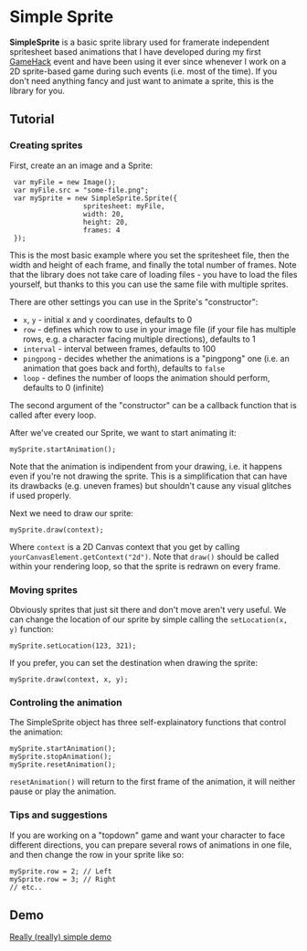 Simple Sprite
=============

**SimpleSprite** is a basic sprite library used for framerate independent spritesheet based animations 
that I have developed during my first [GameHack](http://gamehack.co.uk/) event and have been using 
it ever since whenever I work on a 2D sprite-based game during such events (i.e. most of the time). 
If you don't need anything fancy and just want to animate a sprite, this is the library for you.

Tutorial
--------
### Creating sprites
First, create an an image and a Sprite:

     var myFile = new Image();
     var myFile.src = "some-file.png";
     var mySprite = new SimpleSprite.Sprite({
                      spritesheet: myFile, 
                      width: 20, 
                      height: 20, 
                      frames: 4
     });

This is the most basic example where you set the spritesheet file, then the width and height of each 
frame, and finally the total number of frames. Note that the library does not take care of loading 
files - you have to load the files yourself, but thanks to this you can use the same file with multiple 
sprites.

There are other settings you can use in the Sprite's "constructor":

* `x`, `y` - initial x and y coordinates, defaults to 0
* `row` - defines which row to use in your image file (if your file has multiple rows, e.g. a character 
facing multiple directions), defaults to 1
* `interval` - interval between frames, defaults to 100
* `pingpong` - decides whether the animations is a "pingpong" one (i.e. an animation that goes back and 
forth), defaults to `false`
* `loop` - defines the number of loops the animation should perform, defaults to 0 (infinite)

The second argument of the "constructor" can be a callback function that is called after every loop.

After we've created our Sprite, we want to start animating it:
    
    mySprite.startAnimation();
    
Note that the animation is indipendent from your drawing, i.e. it happens even if you're not drawing the 
sprite. This is a simplification that can have its drawbacks (e.g. uneven frames) but shouldn't cause any 
visual glitches if used properly.

Next we need to draw our sprite:

    mySprite.draw(context);
    
Where `context` is a 2D Canvas context that you get by calling `yourCanvasElement.getContext("2d")`. Note 
that `draw()` should be called within your rendering loop, so that the sprite is redrawn on every frame.

### Moving sprites
Obviously sprites that just sit there and don't move aren't very useful. We can change the location of our 
sprite by simple calling the `setLocation(x, y)` function:

    mySprite.setLocation(123, 321);

If you prefer, you can set the destination when drawing the sprite:

    mySprite.draw(context, x, y);
    
### Controling the animation
The SimpleSprite object has three self-explainatory functions that control the animation:

    mySprite.startAnimation();
    mySprite.stopAnimation();
    mySprite.resetAnimation();
    
`resetAnimation()` will return to the first frame of the animation, it will neither pause or play the animation.

### Tips and suggestions
If you are working on a "topdown" game and want your character to face different directions, you can prepare 
several rows of animations in one file, and then change the row in your sprite like so:

    mySprite.row = 2; // Left
    mySprite.row = 3; // Right
    // etc..
    

Demo
----
[Really (really) simple demo](http://htmlpreview.github.com/?http://github.com/MaciekBaron/simple-sprite/blob/master/example/index.html)
